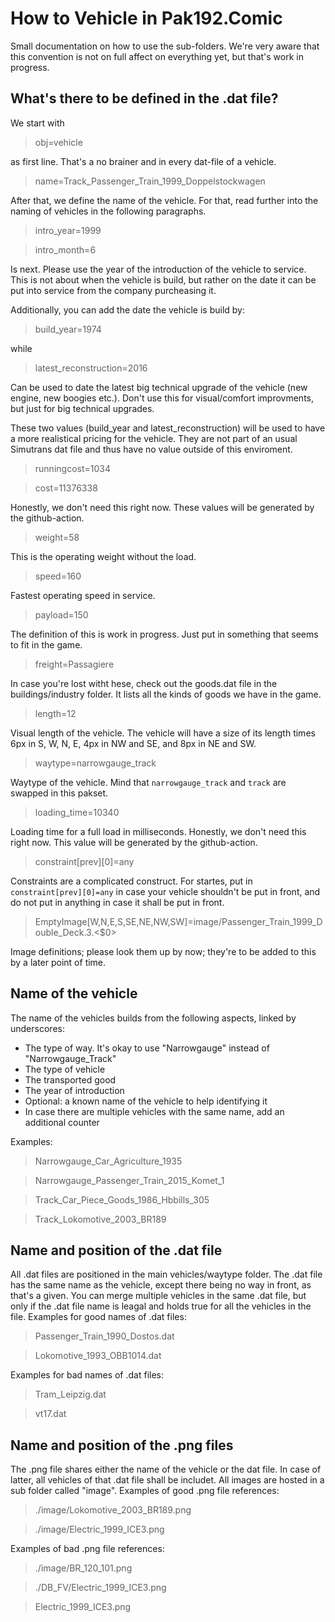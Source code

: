 # How to Vehicle in Pak192.Comic

Small documentation on how to use the sub-folders.
We're very aware that this convention is not on full affect on everything yet, but that's work in progress.


## What's there to be defined in the .dat file?

We start with

> obj=vehicle

as first line. That's a no brainer and in every dat-file of a vehicle.

> name=Track_Passenger_Train_1999_Doppelstockwagen

After that, we define the name of the vehicle. For that, read further into the naming of vehicles in the following paragraphs.

> intro_year=1999

> intro_month=6

Is next. Please use the year of the introduction of the vehicle to service. This is not about when the vehicle is build, but rather on the date it can be put into service from the company purcheasing it.

Additionally, you can add the date the vehicle is build by:

> build_year=1974

while

> latest_reconstruction=2016

Can be used to date the latest big technical upgrade of the vehicle (new engine, new boogies etc.).
Don't use this for visual/comfort improvments, but just for big technical upgrades.

These two values (build_year and latest_reconstruction) will be used to have a more realistical pricing for the vehicle. They are not part of an usual Simutrans dat file and thus have no value outside of this enviroment.

> runningcost=1034

> cost=11376338

Honestly, we don't need this right now. These values will be generated by the github-action.

> weight=58

This is the operating weight without the load.

> speed=160

Fastest operating speed in service.

> payload=150

The definition of this is work in progress. Just put in something that seems to fit in the game.

> freight=Passagiere

In case you're lost witht hese, check out the goods.dat file in the buildings/industry folder. It lists all the kinds of goods we have in the game.

> length=12

Visual length of the vehicle. The vehicle will have a size of its length times 6px in S, W, N, E, 4px in NW and SE, and 8px in NE and SW.

> waytype=narrowgauge_track 

Waytype of the vehicle. Mind that `narrowgauge_track` and `track` are swapped in this pakset.

> loading_time=10340

Loading time for a full load in milliseconds. Honestly, we don't need this right now. This value will be generated by the github-action.

> constraint[prev][0]=any

Constraints are a complicated construct. For startes, put in `constraint[prev][0]=any` in case your vehicle shouldn't be put in front, and do not put in anything in case it shall be put in front.

> EmptyImage[W,N,E,S,SE,NE,NW,SW]=image/Passenger_Train_1999_Double_Deck.3.<$0>

Image definitions; please look them up by now; they're to be added to this by a later point of time.

## Name of the vehicle

The name of the vehicles builds from the following aspects, linked by underscores:

- The type of way. It's okay to use "Narrowgauge" instead of "Narrowgauge_Track"
- The type of vehicle
- The transported good
- The year of introduction
- Optional: a known name of the vehicle to help identifying it
- In case there are multiple vehicles with the same name, add an additional counter

Examples:

> Narrowgauge_Car_Agriculture_1935

> Narrowgauge_Passenger_Train_2015_Komet_1

> Track_Car_Piece_Goods_1986_Hbbills_305

> Track_Lokomotive_2003_BR189

## Name and position of the .dat file

All .dat files are positioned in the main vehicles/waytype folder.
The .dat file has the same name as the vehicle, except there being no way in front, as that's a given.
You can merge multiple vehicles in the same .dat file, but only if the .dat file name is leagal and holds true for all the vehicles in the file.
Examples for good names of .dat files:

> Passenger_Train_1990_Dostos.dat

> Lokomotive_1993_OBB1014.dat

Examples for bad names of .dat files:

> Tram_Leipzig.dat

> vt17.dat

## Name and position of the .png files

The .png file shares either the name of the vehicle or the dat file.
In case of latter, all vehicles of that .dat file shall be includet.
All images are hosted in a sub folder called "image".
Examples of good .png file references:

> ./image/Lokomotive_2003_BR189.png

> ./image/Electric_1999_ICE3.png

Examples of bad .png file references:

> ./image/BR_120_101.png

> ./DB_FV/Electric_1999_ICE3.png

> Electric_1999_ICE3.png

